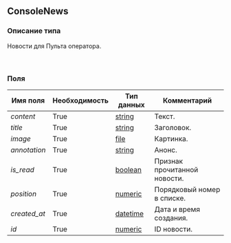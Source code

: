 
## ConsoleNews

### Описание типа
Новости для Пульта оператора.<br/><br/><br/>
### Поля

| Имя поля | Необходимость | Тип данных | Комментарий |
|---|---|---|---|
|*content*|True|[string](/docs/types/string.md)|Текст.<br/>|
|*title*|True|[string](/docs/types/string.md)|Заголовок.<br/>|
|*image*|True|[file](/docs/types/file.md)|Картинка.<br/>|
|*annotation*|True|[string](/docs/types/string.md)|Анонс.<br/>|
|*is_read*|True|[boolean](/docs/types/boolean.md)|Признак прочитанной новости.<br/>|
|*position*|True|[numeric](/docs/types/numeric.md)|Порядковый номер в списке.<br/>|
|*created_at*|True|[datetime](/docs/types/datetime.md)|Дата и время создания.<br/>|
|*id*|True|[numeric](/docs/types/numeric.md)|ID новости.<br/>|
